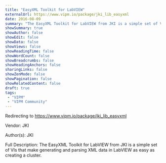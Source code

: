 ```yaml
---
title: "EasyXML Toolkit for LabVIEW"
externalUrl: https://www.vipm.io/package/jki_lib_easyxml
date: 2016-08-09
summary: "The EasyXML Toolkit for LabVIEW from JKI is a simple set of VIs that make generating and parsing XML data in LabVIEW as easy as creating a cluster."
showSummary: true
showAuthor: false
showEdit: false
showData: false
showViews: false
showReadingTime: false
showWordCount: false
showBreadcrumbs: false
showHeadingAnchors: false
sharingLinks: false
showZenMode: false
showPagination: false
showRelatedContent: false
draft: true
tags:
 - "VIPM"
 - "VIPM Community"
---
```


Redirecting to https://www.vipm.io/package/jki_lib_easyxml

Vendor: JKI

Author(s): JKI
 
Full Description:
The EasyXML Toolkit for LabVIEW from JKI is a simple set of VIs that make generating and parsing XML data in LabVIEW as easy as creating a cluster.